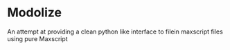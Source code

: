 # Modolize
An attempt at providing a clean python like interface to filein maxscript files using pure Maxscript